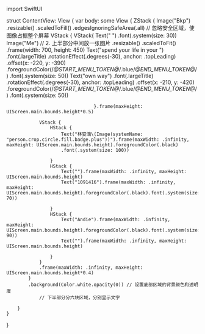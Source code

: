 import SwiftUI

struct ContentView: View {
    var body: some View {
        ZStack {
            Image("Bkp")
                .resizable()
                .scaledToFill()
                .edgesIgnoringSafeArea(.all) // 忽略安全区域，使图像占据整个屏幕
            VStack {
                VStack{
                    Text("    ")
                        .font(.system(size: 30))
                    Image("Me") // 2. 上半部分中间放一张图片
                        .resizable()
                        .scaledToFit()
                        .frame(width: 700, height: 450)
                    Text("spend your life in your ")
                        .font(.largeTitle)
                        .rotationEffect(.degrees(-30), anchor: .topLeading)
                        .offset(x: -220, y: -390)
                        .foregroundColor(/*@START_MENU_TOKEN@*/.blue/*@END_MENU_TOKEN@*/) .font(.system(size: 50))
                    Text("own way")
                        .font(.largeTitle)
                        .rotationEffect(.degrees(-30), anchor: .topLeading)
                        .offset(x: -210, y: -420)
                        .foregroundColor(/*@START_MENU_TOKEN@*/.blue/*@END_MENU_TOKEN@*/)
                     .font(.system(size: 50))
                    
                                    }.frame(maxHeight: UIScreen.main.bounds.height*0.5)
            
                VStack {
                    HStack {
                        Text("林安滴\(Image(systemName: "person.crop.circle.fill.badge.plus"))").frame(maxWidth: .infinity, maxHeight: UIScreen.main.bounds.height).foregroundColor(.black)
                        .font(.system(size: 100))
                        
                    }
                    HStack {
                        Text("").frame(maxWidth: .infinity, maxHeight:  UIScreen.main.bounds.height)
                        Text("1091416").frame(maxWidth: .infinity, maxHeight:  UIScreen.main.bounds.height).foregroundColor(.black).font(.system(size: 70))
                        
                    }
                    HStack {
                        Text("Andie").frame(maxWidth: .infinity, maxHeight:  UIScreen.main.bounds.height).foregroundColor(.black).font(.system(size: 90))
                        Text("").frame(maxWidth: .infinity, maxHeight:  UIScreen.main.bounds.height)
                        
                    }
                }
                .frame(maxWidth: .infinity, maxHeight: UIScreen.main.bounds.height*0.4)
            }
            .background(Color.white.opacity(0)) // 设置底部区域的背景颜色和透明度
                // 下半部分分六块区域，分别显示文字
        
        }
    }
}
